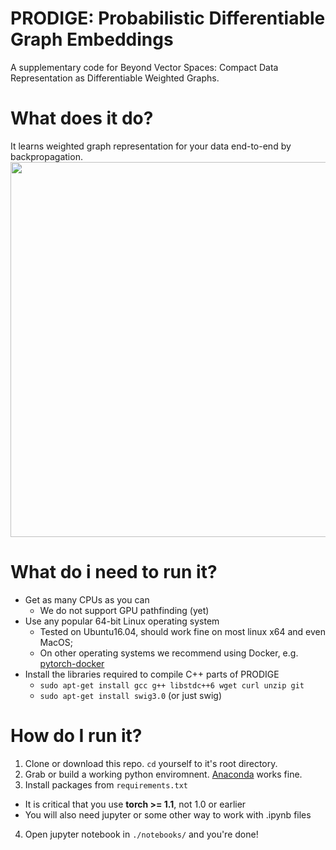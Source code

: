 # PRODIGE: Probabilistic Differentiable Graph Embeddings
A supplementary code for Beyond Vector Spaces: Compact Data Representation as Differentiable Weighted Graphs.

# What does it do?
It learns weighted graph representation for your data end-to-end by backpropagation.
<img src="https://raw.githubusercontent.com/neurips-anonymous/prodige/master/demo.png" width=600px>

# What do i need to run it?
* Get as many CPUs as you can
  * We do not support GPU pathfinding (yet)
* Use any popular 64-bit Linux operating system
  * Tested on Ubuntu16.04, should work fine on most linux x64 and even MacOS;
  * On other operating systems we recommend using Docker, e.g. [pytorch-docker](https://hub.docker.com/r/pytorch/pytorch)
* Install the libraries required to compile C++ parts of PRODIGE
  * ```sudo apt-get install gcc g++ libstdc++6 wget curl unzip git```
  * ```sudo apt-get install swig3.0``` (or just swig)
  

# How do I run it?
1. Clone or download this repo. `cd` yourself to it's root directory.
2. Grab or build a working python enviromnent. [Anaconda](https://www.anaconda.com/) works fine.
3. Install packages from `requirements.txt`
 * It is critical that you use __torch >= 1.1__, not 1.0 or earlier 
 * You will also need jupyter or some other way to work with .ipynb files
4. Open jupyter notebook in `./notebooks/` and you're done!
